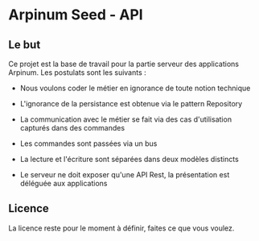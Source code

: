 # Arpinum Seed - API

## Le but 

Ce projet est la base de travail pour la partie serveur des applications Arpinum. 
Les postulats sont les suivants : 

* Nous voulons coder le métier en ignorance de toute notion technique
* L'ignorance de la persistance est obtenue via le pattern Repository
* La communication avec le métier se fait via des cas d'utilisation capturés dans des commandes
* Les commandes sont passées via un bus
* La lecture et l'écriture sont séparées dans deux modèles distincts

* Le serveur ne doit exposer qu'une API Rest, la présentation est déléguée aux applications

## Licence

La licence reste pour le moment à définir, faites ce que vous voulez. 
 
 


